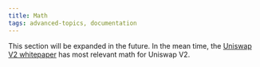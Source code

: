 ```yaml
---
title: Math
tags: advanced-topics, documentation
---
```


This section will be expanded in the future. In the mean time, the [Uniswap V2 whitepaper](https://uniswap-rsk.comwhitepaper.pdf) has most relevant math for Uniswap V2.
